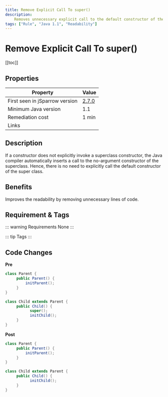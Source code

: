 ```yaml
---
title: Remove Explicit Call To super()
description:
    Removes unnecessary explicit call to the default constructor of the super class.
tags: ["Rule", "Java 1.1", "Readability"]
---
```


# Remove Explicit Call To super()

[[toc]]

## Properties

| Property                        | Value |
| ------------------------------- | ----- |
| First seen in jSparrow version  | [2.7.0](/eclipse/release-notes.html#_2-7-0) |
| Minimum Java version            | 1.1   |
| Remediation cost                | 1 min |
| Links                           |  |

## Description

If a constructor does not explicitly invoke a superclass constructor, the Java compiler automatically inserts a call to the no-argument constructor of the superclass. Hence, there is no need to explicitly call the default constructor of the super class.  

## Benefits

Improves the readability by removing unnecessary lines of code.

## Requirement & Tags

::: warning Requirements
None
:::

::: tip Tags
<TagLinks />
:::

## Code Changes

__Pre__

```java
class Parent {
     public Parent() {
         initParent();
     }
}

class Child extends Parent {
     public Child() {
           super();
           initChild();
     }
}
```

__Post__

```java
class Parent {
     public Parent() {
         initParent();
     }
}

class Child extends Parent {
     public Child() {
           initChild();
     }
}
```
